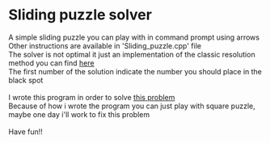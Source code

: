 # Sliding puzzle solver
A simple sliding puzzle you can play with in command prompt using arrows <br>
Other instructions are available in 'Sliding_puzzle.cpp' file <br>
The solver is not optimal it just an implementation of the classic resolution method you can find [here](https://www.wikihow.com/Solve-Slide-Puzzles)<br>
The first number of the solution indicate the number you should place in the black spot <br>
<br>
I wrote this program in order to solve [this problem](https://www.codewars.com/kata/5a20eeccee1aae3cbc000090) <br>
Because of how i wrote the program you can just play with square puzzle, maybe one day i'll work to fix this problem <br>
<br>
Have fun!!
